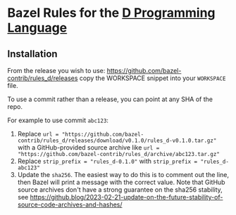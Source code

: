 # Bazel Rules for the [D Programming Language](https://dlang.org)

## Installation

From the release you wish to use:
<https://github.com/bazel-contrib/rules_d/releases>
copy the WORKSPACE snippet into your `WORKSPACE` file.

To use a commit rather than a release, you can point at any SHA of the repo.

For example to use commit `abc123`:

1. Replace `url = "https://github.com/bazel-contrib/rules_d/releases/download/v0.1.0/rules_d-v0.1.0.tar.gz"` with a GitHub-provided source archive like `url = "https://github.com/bazel-contrib/rules_d/archive/abc123.tar.gz"`
1. Replace `strip_prefix = "rules_d-0.1.0"` with `strip_prefix = "rules_d-abc123"`
1. Update the `sha256`. The easiest way to do this is to comment out the line, then Bazel will
   print a message with the correct value. Note that GitHub source archives don't have a strong
   guarantee on the sha256 stability, see
   <https://github.blog/2023-02-21-update-on-the-future-stability-of-source-code-archives-and-hashes/>
